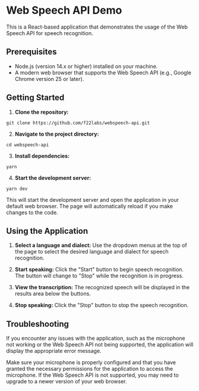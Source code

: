 # Web Speech API Demo

This is a React-based application that demonstrates the usage of the Web Speech API for speech recognition.

## Prerequisites

- Node.js (version 14.x or higher) installed on your machine.
- A modern web browser that supports the Web Speech API (e.g., Google Chrome version 25 or later).

## Getting Started

1. **Clone the repository:**

```
git clone https://github.com/f22labs/webspeech-api.git
```

2. **Navigate to the project directory:**

```
cd webspeech-api
```

3. **Install dependencies:**

```
yarn
```

4. **Start the development server:**

```
yarn dev
```

This will start the development server and open the application in your default web browser. The page will automatically reload if you make changes to the code.

## Using the Application

1. **Select a language and dialect:** Use the dropdown menus at the top of the page to select the desired language and dialect for speech recognition.

2. **Start speaking:** Click the "Start" button to begin speech recognition. The button will change to "Stop" while the recognition is in progress.

3. **View the transcription:** The recognized speech will be displayed in the results area below the buttons.

4. **Stop speaking:** Click the "Stop" button to stop the speech recognition.

## Troubleshooting

If you encounter any issues with the application, such as the microphone not working or the Web Speech API not being supported, the application will display the appropriate error message.

Make sure your microphone is properly configured and that you have granted the necessary permissions for the application to access the microphone. If the Web Speech API is not supported, you may need to upgrade to a newer version of your web browser.
